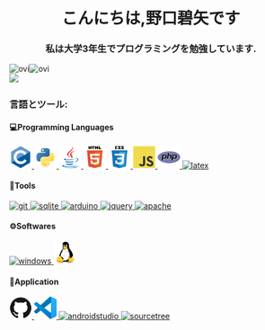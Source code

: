 <h1 align="center">こんにちは,野口碧矢です</h1>
<h3 align="center">私は大学3年生でプログラミングを勉強しています.</h3>

<div style="display: flex;">
  <img src="https://github-readme-stats.vercel.app/api/top-langs?username=A0yyy36&show_icons=true&locale=en&layout=compact&theme=chartreuse-light" alt="ovi" />
  <img src="https://github-readme-stats.vercel.app/api?username=A0yyy36&show_icons=true&locale=en&theme=chartreuse-light" alt="ovi" width="410" />
</div>

<img src="https://github-profile-trophy.vercel.app/?username=A0yyy36&theme=juicyfresh&no-bg=true" />

<h3 align="left">言語とツール:</h3>

<h4 align="left">💻Programming Languages</h4>
<p align="left">
  <a href="https://www.cprogramming.com/" target="_blank" rel="noreferrer"> <img src="https://raw.githubusercontent.com/devicons/devicon/master/icons/c/c-original.svg" alt="c" width="40" height="40"/> </A> 
  <a href="https://www.python.org" target="_blank" rel="noreferrer"> <img src="https://raw.githubusercontent.com/devicons/devicon/master/icons/python/python-original.svg" alt="python" width="40" height="40"/> </A>
  <a href="https://www.java.com" target="_blank" rel="noreferrer"> <img src="https://raw.githubusercontent.com/devicons/devicon/master/icons/java/java-original.svg" alt="java" width="40" height="40"/> </A>  
  <a href="https://www.w3.org/html/" target="_blank" rel="noreferrer"> <img src="https://raw.githubusercontent.com/devicons/devicon/master/icons/html5/html5-original-wordmark.svg" alt="html5" width="40" height="40"/> </A>
  <a href="https://www.w3schools.com/css/" target="_blank" rel="noreferrer"> <img src="https://raw.githubusercontent.com/devicons/devicon/master/icons/css3/css3-original-wordmark.svg" alt="css3" width="40" height="40"/> </A>
  <a href="https://developer.mozilla.org/en-US/docs/Web/JavaScript" target="_blank" rel="noreferrer"> <img src="https://raw.githubusercontent.com/devicons/devicon/master/icons/javascript/javascript-original.svg" alt="javascript" width="40" height="40"/> </A> 
  <a href="https://www.php.net" target="_blank" rel="noreferrer"> <img src="https://raw.githubusercontent.com/devicons/devicon/master/icons/php/php-original.svg" alt="php" width="40" height="40"/> </A> 
  <a href="https://www.latex-project.org/" target="_blank" rel="noreferrer"> <img src="https://cdn.jsdelivr.net/gh/devicons/devicon@latest/icons/latex/latex-original.svg" alt="latex" width="40" height="40"/> </A> 
</p>

<h4 align="left">🔧Tools</h4>
<p align="left">
  <a href="https://git-scm.com/" target="_blank" rel="noreferrer"> <img src="https://www.vectorlogo.zone/logos/git-scm/git-scm-icon.svg" alt="git" width="40" height="40"/> </A> 
  <a href="https://www.sqlite.org/" target="_blank" rel="noreferrer"> <img src="https://www.vectorlogo.zone/logos/sqlite/sqlite-icon.svg" alt="sqlite" width="40" height="40"/> </A>
  <a href="https://www.arduino.cc/" target="_blank" rel="noreferrer"> <img src="https://cdn.worldvectorlogo.com/logos/arduino-1.svg" alt="arduino" width="40" height="40"/> </A> 
  <a href="https://www.sourcetreeapp.com/" target="_blank" rel="noreferrer"> <img src="https://cdn.jsdelivr.net/gh/devicons/devicon@latest/icons/jquery/jquery-plain-wordmark.svg" alt="jquery" width="40" height="40"/> </A> 
  <a href="https://httpd.apache.org/" target="_blank" rel="noreferrer"> <img src="https://cdn.jsdelivr.net/gh/devicons/devicon@latest/icons/apache/apache-original.svg" alt="apache" width="40" height="40"/> </A> 
</p>

<h4 align="left">⚙️Softwares</h4>
<p align="left">
  <a href="https://www.microsoft.com/en-us/software-download/windows11?msockid=1d357ce688ff6a7d30426d2089a26b81" target="_blank" rel="noreferrer"> <img src="https://cdn.jsdelivr.net/gh/devicons/devicon@latest/icons/windows11/windows11-original-wordmark.svg" alt="windows" width="40" height="40"/> </A> 
  <a href="https://www.linux.org/" target="_blank" rel="noreferrer"> <img src="https://raw.githubusercontent.com/devicons/devicon/master/icons/linux/linux-original.svg" alt="linux" width="40" height="40"/> </A> 
</p>

<h4 align="left">📱Application</h4>
<p align="left">
  <a href="https://docs.github.com/en" target="_blank" rel="noreferrer"> <img src="https://raw.githubusercontent.com/devicons/devicon/master/icons/github/github-original.svg" alt="github" width="40" height="40"/> </A> 
  <a href="https://code.visualstudio.com/" target="_blank" rel="noreferrer"> <img src="https://raw.githubusercontent.com/devicons/devicon/master/icons/vscode/vscode-original.svg" alt="vscode" width="40" height="40"/> </A> 
  <a href="https://developer.android.com/?hl=en" target="_blank" rel="noreferrer"> <img src="https://cdn.jsdelivr.net/gh/devicons/devicon@latest/icons/androidstudio/androidstudio-original.svg" alt="androidstudio" width="40" height="40"/> </A> 
  <a href="https://www.sourcetreeapp.com/" target="_blank" rel="noreferrer"><img src="https://cdn.jsdelivr.net/gh/devicons/devicon@latest/icons/sourcetree/sourcetree-original.svg" alt="sourcetree" width="40" height="40"/> </A> 
</p>
